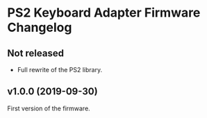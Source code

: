 # PS2 Keyboard Adapter Firmware Changelog

## Not released

- Full rewrite of the PS2 library.

## v1.0.0 (2019-09-30)

First version of the firmware.
